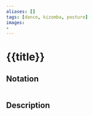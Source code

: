 ```yaml
---
aliases: [] 
tags: [dance, kizomba, posture] 
images:
-
---
```

# {{title}} 
## Notation
```

```

## Description
